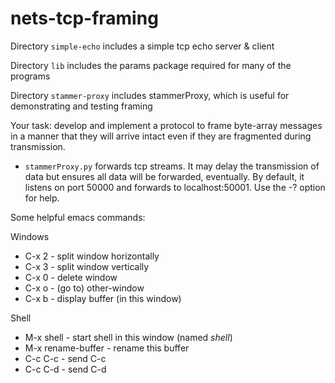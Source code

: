 # nets-tcp-framing

Directory `simple-echo` includes a simple tcp echo server & client

Directory `lib` includes the params package required for many of the programs

Directory `stammer-proxy` includes stammerProxy, which is useful for demonstrating and testing framing

Your task: develop and implement a protocol to frame byte-array messages in a manner that they will arrive intact even if they are fragmented during transmission.    

*   `stammerProxy.py` forwards tcp streams. It may delay the transmission of data but ensures all data will be forwarded, eventually.
   By default,
   it listens on port 50000 and forwards to localhost:50001.  Use the -?
   option for help.

Some helpful emacs commands:

Windows

* C-x 2 - split window horizontally
* C-x 3 - split window vertically
* C-x 0 - delete window
* C-x o - (go to) other-window
* C-x b - display buffer (in this window)

Shell

* M-x shell - start shell in this window (named *shell*)
* M-x rename-buffer - rename this buffer
* C-c C-c - send C-c
* C-c C-d - send C-d


